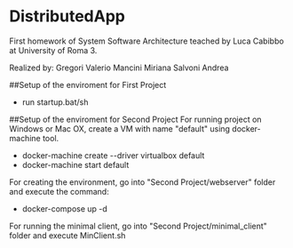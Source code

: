 # DistributedApp
First homework of System Software Architecture teached by Luca Cabibbo at University of Roma 3.

Realized by:
Gregori Valerio
Mancini Miriana
Salvoni Andrea

##Setup of the enviroment for First Project
- run startup.bat/sh

##Setup of the enviroment for Second Project
For running project on Windows or Mac OX, create a VM with name "default" using docker-machine tool.
- docker-machine create --driver virtualbox default
- docker-machine start default

For creating the environment, go into "Second Project/webserver" folder and execute the command:
- docker-compose up -d

For running the minimal client, go into "Second Project/minimal_client" folder and execute MinClient.sh